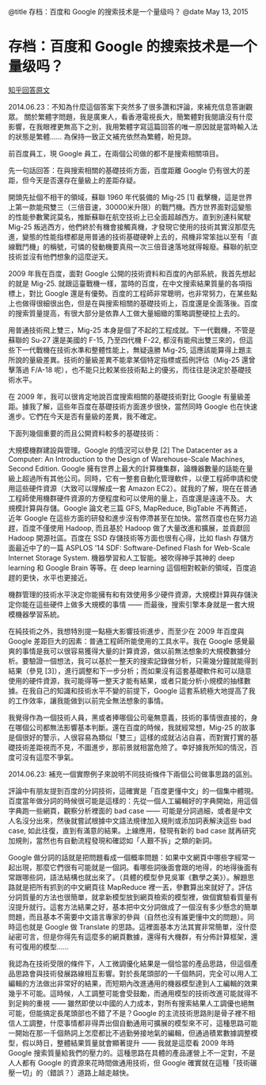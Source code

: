 @title 存档：百度和 Google 的搜索技术是一个量级吗？
@date May 13, 2015

# 存档：百度和 Google 的搜索技术是一个量级吗？

[知乎回答原文](http://www.zhihu.com/question/22447908/answer/21532527)

2014.06.23：不知為什麼這個答案下突然多了很多讚和評論，來補充信息答謝觀眾。 關於繁體字問題，我是廣東人，看香港電視長大，簡繁體對我閱讀沒有什麼影響，在我眼裡更無高下之別，我用繁體字寫這篇回答的唯一原因就是當時輸入法的狀態是繁體…… 為保持一致正文補充依然為繁體，盼見諒。

前百度員工，現 Google 員工，在兩個公司做的都不是搜索相關項目。

先一句話回答：在與搜索相關的基礎技術方面，百度距離 Google 仍有很大的差距，但今天是否還存在量級上的差距存疑。

開頭先扯個不相干的領域，蘇聯 1960 年代裝備的 Mig-25 [1] 截擊機，這是世界上第一款能飛雙三（三倍音速，30000米升限）的戰鬥機。西方世界面對這變態的性能參數驚詫莫名，推斷蘇聯在航空技術上已全面超越西方。直到別連科駕駛 Mig-25 叛逃西方，他們終於有機會接觸真機，才發現它使用的技術其實沒那麼先進，變態的性能指標都是用普通的技術基礎硬幹上去的，飛機非常笨拙以至有「直線戰鬥機」的稱號，可憐的發動機要真飛一次三倍音速落地就得報廢。蘇聯的航空技術並沒有他們想象的這麼逆天。

2009 年我在百度，面對 Google 公開的技術資料和百度的內部系統，我首先想起的就是 Mig-25. 就跟這臺戰機一樣，當時的百度，在中文搜索結果質量的各項指標上，對比 Google 還是有優勢。百度的工程師非常聰明，也非常努力，在某些點上也做得很細很出色，但是在與搜索相關的基礎技術上，百度還是全面落後。百度的搜索質量提高，有很大部分是依靠人工做大量細緻的策略調整硬拉上去的。

用普通技術飛上雙三，Mig-25 本身是個了不起的工程成就。下一代戰機，不管是蘇聯的 Su-27 還是美國的 F-15, 乃至四代機 F-22, 都沒有能飛出雙三來的，但這些下一代戰機在技術水準和整體性能上，無疑遠勝 Mig-25, 這應該能算得上題主所說的量級差異。技術的量級差異不能拿某個特定指標或孤例評估（Mig-25 還曾擊落過 F/A-18 呢），也不能只比較某些技術點上的優劣，而往往是決定於基礎技術水平。

在 2009 年，我可以很肯定地說百度搜索相關的基礎技術對比 Google 有量級差距。據我了解，這些年百度在基礎技術方面進步很快，當然同時 Google 也在快速進步。它們在今天是否有量級的差異，我不確定。

下面列幾個重要的而且公開資料較多的基礎技術：

大規模機群建設與管理。Google 的情況可以參見 [2] The Datacenter as a Computer: An Introduction to the Design of Warehouse-Scale Machines, Second Edition. Google 擁有世界上最大的計算機集群，論機器數量的話能在量級上超過所有其他公司。同時，它有一整套自動化管理軟件，以便工程師申請和使用這些硬件資源（大致可以理解成一套 Amazon EC2）。就我的了解，現在在普通工程師使用機群硬件資源的方便程度和可以使用的量上，百度還是遠遠不及。
大規模計算與存儲。Google 論文老三篇 GFS, MapReduce, BigTable 不再贅述，近年 Google 在這些方面的研發和進步沒有停滯甚至在加快。當然百度也在努力追趕，百度不僅使用 Hadoop, 而且基於 Hadoop 做了大量改進和擴展，並貢獻回 Hadoop 開源社區。百度在 SSD 存儲技術等方面也很有心得，比如 flash 存儲方面最近中了的一篇 ASPLOS '14 SDF: Software-Defined Flash for Web-Scale Internet Storage System.
機器學習和人工智能。被吹得神乎其神的 deep learning 和 Google Brain 等等。在 deep learning 這個相對較新的領域，百度追趕的更快，水平也更接近。

機群管理的技術水平決定你能擁有和有效使用多少硬件資源，大規模計算與存儲決定你能在這些硬件上做多大規模的事情 —— 而最後，搜索引擎本身就是一套大規模機器學習系統。

在純技術之外，我想特別提一點極大影響技術進步，而至少在 2009 年百度與 Google 差距巨大的因素：普通工程師所能使用的工具水平。我在 Google 感覺最爽的事情是我可以很容易獲得大量的計算資源，做以前無法想象的大規模數據分析。要驗證一個想法，我可以基於一整天的搜索記錄做分析，只需幾分鐘就能得到結果（參見 [3]），進行調整和下一步分析；而如果沒有這套基礎軟件和可以隨意使用的硬件資源，我可能得等一整天才能有結果，或者只能分析小規模的抽樣數據。在我自己的知識和技術水平不變的前提下，Google 這套系統極大地提高了我的工作效率，讓我能做到以前完全無法想象的事情。

我覺得作為一個技術人員，黑或者捧哪個公司毫無意義，技術的事情很直接的，身在哪個公司都無法影響基本判斷。還在百度的時候，我就經常想，Mig-25 的故事是個很好的警示，人很容易為類似「雙三」這樣的成就沾沾自喜，而對實打實的基礎技術差距視而不見，不圖進步，那前景就相當危險了。幸好據我所知的情況，百度可沒有這麼不爭氣。

2014.06.23: 補充一個實際例子來說明不同技術條件下兩個公司做事思路的區別。

評論中有朋友提到百度的分詞技術，這確實是「百度更懂中文」的一個集中體現。百度當年做分詞的時候很可能是這樣的：先從一個人工編輯好的字典開始，用這個字典跑一些網頁，觀察分析裡面的 bad case —— 可能是分詞過細，或者是中文人名沒分出來，然後就嘗試根據中文語法規律加入規則或添加詞表解決這些 bad case, 如此往復，直到有滿意的結果。上線應用，發現有新的 bad case 就再研究加規則，當然也有自動流程發現和確認如「人艱不拆」之類的新詞。

Google 做分詞的話就是把問題看成一個概率問題：如果中文網頁中哪些字經常一起出現，那麼它們很有可能就是一個詞。看哪些詞後面會跟的地得，的地得後面有常跟哪些詞，語法結構也就出來了。（具體的模型參見吳軍《數學之美》）。解題思路就是把所有抓到的中文網頁往 MapReduce 裡一丟，參數算出來就好了。評估分詞質量的方法也很簡單，就拿新模型放到網頁檢索的模型裡，做個實驗看質量有沒提升就行。這套方法結果之好，基本把中文分詞做成了一個沒有多少懸念的簡單問題，而且基本不需要中文語言專家的參與（自然也沒有誰更懂中文的問題）。同時這也就是 Google 做 Translate 的思路。這裡面基本方法其實非常簡單，沒什麼祕密可言，但是你得先有這麼多的網頁數據，還得有大機群，有分佈計算框架，還有可復用的模型……

我認為在技術受限的條件下，人工微調優化結果是一個恰當的產品思路，但這個產品思路會與技術發展路線相互影響。對於長尾頭部的一千個熱詞，完全可以用人工編輯的方法做出非常好的結果，而短期內改進通用的機器模型達到人工編輯的效果幾乎不可能。這時候，人工調整可能會受鼓勵，而通用模型的技術改進可能就得不到足夠的重視 —— 雖然即使以中國的人力成本，對所有搜索結果人工調優也絕無可能，但能搞定長尾頭部也不錯了不是？Google 的主流技術思路則是骨子裡不相信人工調整，什麼事情都非得弄出個自動通用可擴展的模型來不可，這種思路可能一開始在那一千個熱詞上怎麼都比不過勤勞接地氣的編輯，但通過積累數據調整模型，假以時日，整體結果質量就會顯著提升 —— 我就是這麼看 2009 年時 Google 搜索質量給我們的壓力的。這種思路在具體的產品運營上不一定對，不是人人都有 Google 的資源來花時間做通用技術，但 Google 確實就在這種「技術碾壓一切」的（錯誤？）道路上越走越快。
